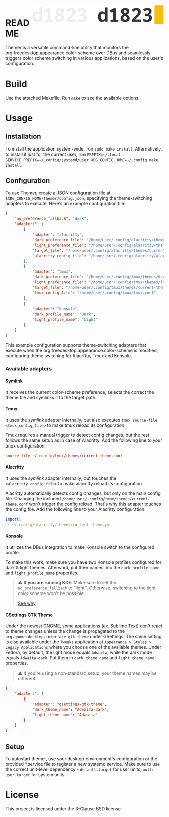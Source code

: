 <a href="https://1823.pl/#gh-light-mode-only">
  <img src="./.github/images/d1823.webp" align="right" alt="1823 logo" title="1823" height="60">
</a>

<a href="https://1823.pl/#gh-dark-mode-only">
  <img src="./.github/images/d1823-light.webp" align="right" alt="1823 logo" title="1823" height="60">
</a>

# README

Themer is a versatile command-line utility that monitors the org.freedesktop.appearance.color-scheme over DBus and seamlessly triggers color scheme switching in various applications, based on the user's configuration.

# Build
Use the attached Makefile. Run `make` to see the available options.

# Usage
## Installation
To install the application system-wide, run `sudo make install`. Alternatively, to install it just for the current user, run `PREFIX=~/.local SERVICE_PREFIX=~/.config/systemd/user XDG_CONFIG_HOME=~/.config make install`.

## Configuration
To use Themer, create a JSON configuration file at `$XDG_CONFIG_HOME/themer/config.json`, specifying the theme-switching adapters to execute. Here's an example configuration file:

```json
{
    "no_preference_fallback": "dark",
    "adapters": [
        {
            "adapter": "alacritty",
            "dark_preference_file": "/home/user/.config/alacritty/themes/dark-theme.yml",
            "light_preference_file": "/home/user/.config/alacritty/themes/light-theme.yml",
            "target_file": "/home/user/.config/alacritty/themes/current-theme.yml",
            "alacritty_config_file": "/home/user/.config/alacritty/alacritty.yml"
        },
        {
            "adapter": "tmux",
            "dark_preference_file": "/home/user/.config/tmux/themes/dark-theme.conf",
            "light_preference_file": "/home/user/.config/tmux/themes/light-theme.conf",
            "target_file": "/home/user/.config/tmux/themes/current-theme.conf",
            "tmux_config_file": "/home/user/.config/tmux/tmux.conf"
        },
        {
            "adapter": "konsole",
            "dark_profile_name": "Dark",
            "light_profile_name": "Light"
        }
    ]
}
```

This example configuration supports theme-switching adapters that execute when the org.freedesktop.appearance.color-scheme is modified, configuring theme switching for Alacritty, Tmux and Konsole.

### Available adapters

#### Symlink
It receives the current color-scheme preference, selects the correct the theme file and symlinks it to the target path.

#### Tmux
It uses the *symlink* adapter internally, but also executes `tmux source-file <tmux_config_file>` to make tmux reload its configuration.

Tmux requires a manual trigger to detect config changes, but the rest follows the same setup as in case of Alacritty.
Add the following line to your tmux configuration:

```conf
source-file ~/.config/tmux/themes/current-theme.conf
```

#### Alacritty
It uses the *symlink* adapter internally, but touches the `<alacritty_config_file>` to make alacritty reload its configuration.

Alacritty automatically detects config changes, but only on the main config file. Changing the included `/home/user/.config/tmux/themes/current-theme.conf` won't trigger the config reload. That's why this adapter touches the config file.
Add the following line to your Alacritty configuration:

```yaml
import:
 - ~/.config/alacritty/themes/current-theme.yml
```

#### Konsole
It utilizes the DBus integration to make Konsole switch to the configured profile.

To make this work, make sure you have two Konsole profiles configured for dark & light themes. Afterward, put their
names into the `dark_profile_name` and `light_profile_name` properties.

> :warning: **If you are running KDE**: Make sure to set the `no_preference_fallback` to "light".
> Otherwise, switching to the light color scheme won't be possible.
>
> [See why](https://github.com/d1823/themer/commit/2e341291ff4b169bfca0b240dec69c886366fb49).

#### GSettings GTK Theme
Under the newest GNOME, some applications (ex. Sublime Text) don't react to theme changes unless the change is propagated to
the `org.gnome.desktop.interface gtk-theme` under GSettings. The same setting is also available under the `Tweaks` application
at `Appearance > Styles > Legacy Applications` where you choose one of the available themes. Under Fedora, by default, the light mode
equals `Adwaita`, while the dark mode equals `Adwaita-dark`. Put them in `dark_theme_name` and `light_theme_name` properties.

> :warning: If you're using a non-standard setup, your theme names may be different.

```conf
{
    "adapters": [
        {
            "adapter": "gsettings-gtk-theme",
            "dark_theme_name": "Adwaita-dark",
            "light_theme_name": "Adwaita"
        }
    ]
}
```

## Setup

To autostart themer, use your desktop environment's configuration or the provided *.service file to register a new systemd service.
Make sure to use the correct unit-level dependency - `default.target` for user units, `multi-user.target` for system units.

# License
This project is licensed under the 3-Clause BSD license.
